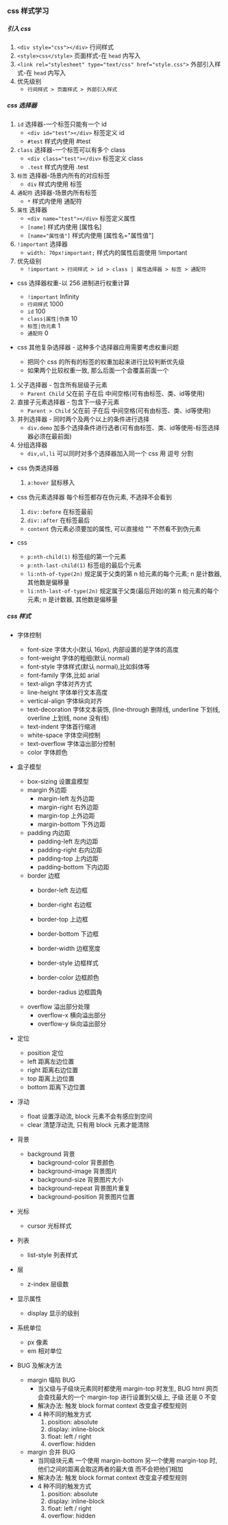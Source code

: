 ### css 样式学习

##### 引入 css
1. `<div style="css"></div>`                                    行间样式
2. `<style>css</style>`                                         页面样式-在 `head` 内写入
3. `<link rel="stylesheet" type="text/css" href="style.css">`   外部引入样式-在 `head` 内写入
4. 优先级别
    * `行间样式 > 页面样式 > 外部引入样式`

##### css 选择器
1. `id` 选择器-一个标签只能有一个 id
    * `<div id="test"></div>`                                   标签定义 id
    * `#test`                                                   样式内使用 #test
2. `class` 选择器-一个标签可以有多个 class
    * `<div class="test"></div>`                                标签定义 class
    * `.test`                                                   样式内使用 .test
3. `标签` 选择器-场景内所有的对应标签
    * `div`                                                     样式内使用 标签
4. `通配符` 选择器-场景内所有标签
    * `*`                                                       样式内使用 通配符
5. `属性` 选择器
    * `<div name="test"></div>`                                 标签定义属性
    * `[name]`                                                  样式内使用 [属性名]
    * `[name="属性值"]`                                          样式内使用 [属性名="属性值"]
6. `!important` 选择器
    * `width: 70px!important;`                                  样式内的属性后面使用 !important
5. 优先级别
    * `!important > 行间样式 > id > class | 属性选择器 > 标签 > 通配符`

* css 选择器权重-以 256 进制进行权重计算
    * `!important`              Infinity
    * `行间样式`                 1000
    * `id`                      100
    * `class|属性|伪类`          10
    * `标签|伪元素`              1
    * `通配符`                   0

* css 其他复杂选择器 - 这种多个选择器应用需要考虑权重问题
    * 把同个 css 的所有的标签的权重加起来进行比较判断优先级
    * 如果两个比较权重一致, 那么后面一个会覆盖前面一个

1. 父子选择器 - 包含所有层级子元素
    * `Parent Child`                                            父在前 子在后 中间空格(可有由标签、类、id等使用)
2. 直接子元素选择器 - 包含下一级子元素
    * `Parent > Child`                                          父在前 子在后 中间空格(可有由标签、类、id等使用)
3. 并列选择器 - 同时两个及两个以上的条件进行选择
    * `div.demo`                                                加多个选择条件进行选者(可有由标签、类、id等使用-标签选择器必须在最前面)  
4. 分组选择器
    * `div,ul,li`                                               可以同时对多个选择器加入同一个 css 用 逗号 分割              

* css 伪类选择器
    1. `a:hover`                                                 鼠标移入

* css 伪元素选择器                                               每个标签都存在伪元素, 不选择不会看到
    1. `div::before`                                            在标签最前
    2. `div::after`                                             在标签最后

    * `content`                                                 伪元素必须要加的属性, 可以直接给 "" 不然看不到伪元素

* css 
    * `p:nth-child(1)`                                          标签组的第一个元素
    * `p:nth-last-child(1)`                                     标签组的最后个元素
    * `li:nth-of-type(2n)`                                      规定属于父类的第 n 给元素的每个元素; n 是计数器, 其他数是偏移量
    * `li:nth-last-of-type(2n)`                                 规定属于父类(最后开始)的第 n 给元素的每个元素; n 是计数器, 其他数是偏移量

##### css 样式
* 字体控制
    * font-size                                                 字体大小(默认 16px), 内部设置的是字体的高度
    * font-weight                                               字体的粗细(默认 normal)
    * font-style                                                字体样式(默认 normal),比如斜体等
    * font-family                                               字体,比如 arial
    * text-align                                                字体对齐方式
    * line-height                                               字体单行文本高度
    * vertical-align                                            字体纵向对齐
    * text-decoration                                           字体文本装饰, (line-through 删除线, underline 下划线, overline 上划线, none 没有线)
    * text-indent                                               字体首行缩进
    * white-space                                               字体空间控制
    * text-overflow                                             字体溢出部分控制
    * color                                                     字体颜色
* 盒子模型
    * box-sizing                                                设置盒模型
    * margin                                                    外边距
        * margin-left                                           左外边距
        * margin-right                                          右外边距
        * margin-top                                            上外边距
        * margin-bottom                                         下外边距
    * padding                                                   内边距
        * padding-left                                          左内边距
        * padding-right                                         右内边距
        * padding-top                                           上内边距
        * padding-bottom                                        下内边距
    * border                                                    边框
        * border-left                                           左边框
        * border-right                                          右边框
        * border-top                                            上边框
        * border-bottom                                         下边框

        * border-width                                          边框宽度
        * border-style                                          边框样式
        * border-color                                          边框颜色
        * border-radius                                         边框圆角
    * overflow                                                  溢出部分处理
        * overflow-x                                            横向溢出部分
        * overflow-y                                            纵向溢出部分
* 定位
    * position                                                  定位
    * left                                                      距离左边位置
    * right                                                     距离右边位置
    * top                                                       距离上边位置
    * bottom                                                    距离下边位置
* 浮动
    * float                                                     设置浮动流, block 元素不会有感应到空间
    * clear                                                     清楚浮动流, 只有用 block 元素才能清除
* 背景
    * background                                                背景
        * background-color                                      背景颜色
        * background-image                                      背景图片
        * background-size                                       背景图片大小
        * background-repeat                                     背景图片重复
        * background-position                                   背景图片位置
* 光标
    * cursor                                                    光标样式
* 列表
    * list-style                                                列表样式
* 层
    * z-index                                                   层级数
* 显示属性
    * display                                                   显示的级别
    

* 系统单位
    * px 像素
    * em 相对单位

* BUG 及解决方法
    * margin 塌陷 BUG
        * 当父级与子级块元素同时都使用 margin-top 时发生, BUG html 网页会查找最大的一个 margin-top 进行设置到父级上, 子级 还是 0 不变
        * 解决办法: 触发 block format context 改变盒子模型规则
        * 4 种不同的触发方式
            1. position: absolute
            2. display: inline-block
            3. float: left / right
            4. overflow: hidden
    * margin 合并 BUG
        * 当同级块元素 一个使用 margin-bottom 另一个使用 margin-top 时, 他们之间的距离会取这两者的最大值 而不会把他们相加
        * 解决办法: 触发 block format context 改变盒子模型规则
        * 4 种不同的触发方式
            1. position: absolute
            2. display: inline-block
            3. float: left / right
            4. overflow: hidden
